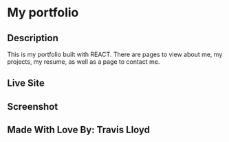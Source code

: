 # My portfolio

## Description
This is my portfolio built with REACT. There are pages to view about me, my projects, my resume, as well as a page to contact me. 

## Live Site

## Screenshot

## Made With Love By: Travis Lloyd